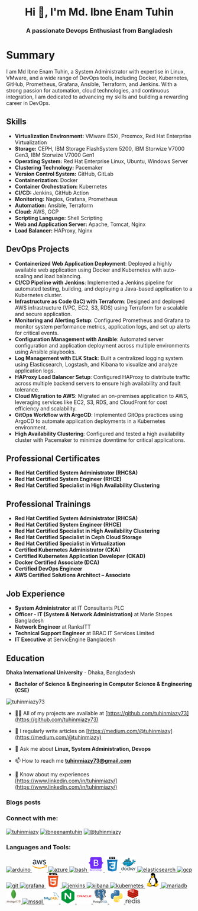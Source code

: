 <h1 align="center">Hi 👋, I'm Md. Ibne Enam Tuhin</h1>
<h3 align="center">A passionate Devops Enthusiast from Bangladesh</h3>
<h1>Summary</h1>
<p>I am Md Ibne Enam Tuhin, a System Administrator with expertise in Linux, VMware, and a wide range of DevOps tools, including Docker, Kubernetes, GitHub, Prometheus, Grafana, Ansible, Terraform, and Jenkins. With a strong passion for automation, cloud technologies, and continuous integration, I am dedicated to advancing my skills and building a rewarding career in DevOps.</p>

<h2>Skills</h2>

- **Virtualization Environment:** VMware ESXi, Proxmox, Red Hat Enterprise Virtualization  
- **Storage:** CEPH, IBM Storage FlashSystem 5200, IBM Storwize V7000 Gen3, IBM Storwize V7000 Gen1  
- **Operating System:** Red Hat Enterprise Linux, Ubuntu, Windows Server  
- **Clustering Technology:** Pacemaker  
- **Version Control System:** GitHub, GitLab  
- **Containerization:** Docker  
- **Container Orchestration:** Kubernetes
- **CI/CD:** Jenkins, GitHub Action
- **Monitoring:** Nagios, Grafana, Prometheus  
- **Automation:** Ansible, Terraform  
- **Cloud:** AWS, GCP  
- **Scripting Language:** Shell Scripting  
- **Web and Application Server:** Apache, Tomcat, Nginx  
- **Load Balancer:** HAProxy, Nginx

## DevOps Projects

- **Containerized Web Application Deployment**: Deployed a highly available web application using Docker and Kubernetes with auto-scaling and load balancing.  
- **CI/CD Pipeline with Jenkins**: Implemented a Jenkins pipeline for automated testing, building, and deploying a Java-based application to a Kubernetes cluster.  
- **Infrastructure as Code (IaC) with Terraform**: Designed and deployed AWS infrastructure (VPC, EC2, S3, RDS) using Terraform for a scalable and secure application.  
- **Monitoring and Alerting Setup**: Configured Prometheus and Grafana to monitor system performance metrics, application logs, and set up alerts for critical events.  
- **Configuration Management with Ansible**: Automated server configuration and application deployment across multiple environments using Ansible playbooks.  
- **Log Management with ELK Stack**: Built a centralized logging system using Elasticsearch, Logstash, and Kibana to visualize and analyze application logs.  
- **HAProxy Load Balancer Setup**: Configured HAProxy to distribute traffic across multiple backend servers to ensure high availability and fault tolerance.  
- **Cloud Migration to AWS**: Migrated an on-premises application to AWS, leveraging services like EC2, S3, RDS, and CloudFront for cost efficiency and scalability.  
- **GitOps Workflow with ArgoCD**: Implemented GitOps practices using ArgoCD to automate application deployments in a Kubernetes environment.  
- **High Availability Clustering**: Configured and tested a high availability cluster with Pacemaker to minimize downtime for critical applications.  


<h2>Professional Certificates</h2>

- **Red Hat Certified System Administrator (RHCSA)**  
- **Red Hat Certified System Engineer (RHCE)**  
- **Red Hat Certified Specialist in High Availability Clustering**

<h2>Professional Trainings</h2>

- **Red Hat Certified System Administrator (RHCSA)**  
- **Red Hat Certified System Engineer (RHCE)**  
- **Red Hat Certified Specialist in High Availability Clustering**
- **Red Hat Certified Specialist in Ceph Cloud Storage**  
- **Red Hat Certified Specialist in Virtualization**  
- **Certified Kubernetes Administrator (CKA)**
- **Certified Kubernetes Application Developer (CKAD)**
- **Docker Certified Associate (DCA)**  
- **Certified DevOps Engineer**  
- **AWS Certified Solutions Architect – Associate**

<h2>Job Experience</h2>

- **System Administrator** at IT Consultants PLC  
- **Officer - IT (System & Network Administration)** at Marie Stopes Bangladesh  
- **Network Engineer** at RanksITT  
- **Technical Support Engineer** at BRAC IT Services Limited  
- **IT Executive** at ServicEngine Bangladesh  


<h2>Education</h2>

<b>Dhaka International University</b> - Dhaka, Bangladesh </br>
 - **Bachelor of Science & Engineering in Computer Science & Engineering (CSE)**

<p align="left"> <img src="https://komarev.com/ghpvc/?username=tuhinmiazy73&label=Profile%20views&color=0e75b6&style=flat" alt="tuhinmiazy73" /> </p>


- 👨‍💻 All of my projects are available at [https://github.com/tuhinmiazy73](https://github.com/tuhinmiazy73)

- 📝 I regularly write articles on [https://medium.com/@tuhinmiazy](https://medium.com/@tuhinmiazy)

- 💬 Ask me about **Linux, System Administration, Devops**

- 📫 How to reach me **tuhinmiazy73@gmail.com**

- 📄 Know about my experiences [https://www.linkedin.com/in/tuhinmiazy/](https://www.linkedin.com/in/tuhinmiazy/)

### Blogs posts
<!-- BLOG-POST-LIST:START -->
<!-- BLOG-POST-LIST:END -->

<h3 align="left">Connect with me:</h3>
<p align="left">
<a href="https://linkedin.com/in/tuhinmiazy" target="blank"><img align="center" src="https://raw.githubusercontent.com/rahuldkjain/github-profile-readme-generator/master/src/images/icons/Social/linked-in-alt.svg" alt="tuhinmiazy" height="30" width="40" /></a>
<a href="https://fb.com/ibneenamtuhin" target="blank"><img align="center" src="https://raw.githubusercontent.com/rahuldkjain/github-profile-readme-generator/master/src/images/icons/Social/facebook.svg" alt="ibneenamtuhin" height="30" width="40" /></a>
<a href="https://medium.com/@tuhinmiazy" target="blank"><img align="center" src="https://raw.githubusercontent.com/rahuldkjain/github-profile-readme-generator/master/src/images/icons/Social/medium.svg" alt="@tuhinmiazy" height="30" width="40" /></a>
</p>

<h3 align="left">Languages and Tools:</h3>
<p align="left"> <a href="https://www.arduino.cc/" target="_blank" rel="noreferrer"> <img src="https://cdn.worldvectorlogo.com/logos/arduino-1.svg" alt="arduino" width="40" height="40"/> </a> <a href="https://aws.amazon.com" target="_blank" rel="noreferrer"> <img src="https://raw.githubusercontent.com/devicons/devicon/master/icons/amazonwebservices/amazonwebservices-original-wordmark.svg" alt="aws" width="40" height="40"/> </a> <a href="https://azure.microsoft.com/en-in/" target="_blank" rel="noreferrer"> <img src="https://www.vectorlogo.zone/logos/microsoft_azure/microsoft_azure-icon.svg" alt="azure" width="40" height="40"/> </a> <a href="https://www.gnu.org/software/bash/" target="_blank" rel="noreferrer"> <img src="https://www.vectorlogo.zone/logos/gnu_bash/gnu_bash-icon.svg" alt="bash" width="40" height="40"/> </a> <a href="https://getbootstrap.com" target="_blank" rel="noreferrer"> <img src="https://raw.githubusercontent.com/devicons/devicon/master/icons/bootstrap/bootstrap-plain-wordmark.svg" alt="bootstrap" width="40" height="40"/> </a> <a href="https://www.w3schools.com/css/" target="_blank" rel="noreferrer"> <img src="https://raw.githubusercontent.com/devicons/devicon/master/icons/css3/css3-original-wordmark.svg" alt="css3" width="40" height="40"/> </a> <a href="https://www.docker.com/" target="_blank" rel="noreferrer"> <img src="https://raw.githubusercontent.com/devicons/devicon/master/icons/docker/docker-original-wordmark.svg" alt="docker" width="40" height="40"/> </a> <a href="https://www.elastic.co" target="_blank" rel="noreferrer"> <img src="https://www.vectorlogo.zone/logos/elastic/elastic-icon.svg" alt="elasticsearch" width="40" height="40"/> </a> <a href="https://cloud.google.com" target="_blank" rel="noreferrer"> <img src="https://www.vectorlogo.zone/logos/google_cloud/google_cloud-icon.svg" alt="gcp" width="40" height="40"/> </a> <a href="https://git-scm.com/" target="_blank" rel="noreferrer"> <img src="https://www.vectorlogo.zone/logos/git-scm/git-scm-icon.svg" alt="git" width="40" height="40"/> </a> <a href="https://grafana.com" target="_blank" rel="noreferrer"> <img src="https://www.vectorlogo.zone/logos/grafana/grafana-icon.svg" alt="grafana" width="40" height="40"/> </a> <a href="https://www.w3.org/html/" target="_blank" rel="noreferrer"> <img src="https://raw.githubusercontent.com/devicons/devicon/master/icons/html5/html5-original-wordmark.svg" alt="html5" width="40" height="40"/> </a> <a href="https://www.jenkins.io" target="_blank" rel="noreferrer"> <img src="https://www.vectorlogo.zone/logos/jenkins/jenkins-icon.svg" alt="jenkins" width="40" height="40"/> </a> <a href="https://www.elastic.co/kibana" target="_blank" rel="noreferrer"> <img src="https://www.vectorlogo.zone/logos/elasticco_kibana/elasticco_kibana-icon.svg" alt="kibana" width="40" height="40"/> </a> <a href="https://kubernetes.io" target="_blank" rel="noreferrer"> <img src="https://www.vectorlogo.zone/logos/kubernetes/kubernetes-icon.svg" alt="kubernetes" width="40" height="40"/> </a> <a href="https://www.linux.org/" target="_blank" rel="noreferrer"> <img src="https://raw.githubusercontent.com/devicons/devicon/master/icons/linux/linux-original.svg" alt="linux" width="40" height="40"/> </a> <a href="https://mariadb.org/" target="_blank" rel="noreferrer"> <img src="https://www.vectorlogo.zone/logos/mariadb/mariadb-icon.svg" alt="mariadb" width="40" height="40"/> </a> <a href="https://www.mongodb.com/" target="_blank" rel="noreferrer"> <img src="https://raw.githubusercontent.com/devicons/devicon/master/icons/mongodb/mongodb-original-wordmark.svg" alt="mongodb" width="40" height="40"/> </a> <a href="https://www.microsoft.com/en-us/sql-server" target="_blank" rel="noreferrer"> <img src="https://www.svgrepo.com/show/303229/microsoft-sql-server-logo.svg" alt="mssql" width="40" height="40"/> </a> <a href="https://www.mysql.com/" target="_blank" rel="noreferrer"> <img src="https://raw.githubusercontent.com/devicons/devicon/master/icons/mysql/mysql-original-wordmark.svg" alt="mysql" width="40" height="40"/> </a> <a href="https://www.nginx.com" target="_blank" rel="noreferrer"> <img src="https://raw.githubusercontent.com/devicons/devicon/master/icons/nginx/nginx-original.svg" alt="nginx" width="40" height="40"/> </a> <a href="https://www.oracle.com/" target="_blank" rel="noreferrer"> <img src="https://raw.githubusercontent.com/devicons/devicon/master/icons/oracle/oracle-original.svg" alt="oracle" width="40" height="40"/> </a> <a href="https://www.postgresql.org" target="_blank" rel="noreferrer"> <img src="https://raw.githubusercontent.com/devicons/devicon/master/icons/postgresql/postgresql-original-wordmark.svg" alt="postgresql" width="40" height="40"/> </a> <a href="https://www.python.org" target="_blank" rel="noreferrer"> <img src="https://raw.githubusercontent.com/devicons/devicon/master/icons/python/python-original.svg" alt="python" width="40" height="40"/> </a> <a href="https://redis.io" target="_blank" rel="noreferrer"> <img src="https://raw.githubusercontent.com/devicons/devicon/master/icons/redis/redis-original-wordmark.svg" alt="redis" width="40" height="40"/> </a> </p>
